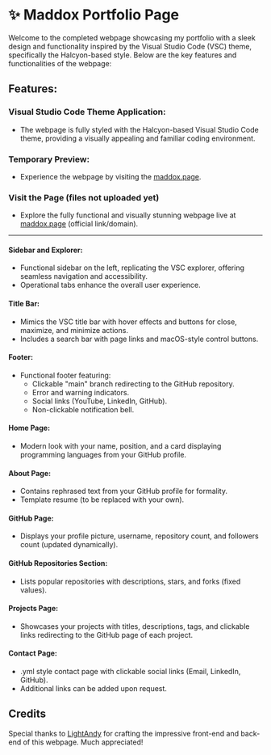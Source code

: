 # ✨ Maddox Portfolio Page

Welcome to the completed webpage showcasing my portfolio with a sleek design and functionality inspired by the Visual Studio Code (VSC) theme, specifically the Halcyon-based style. Below are the key features and functionalities of the webpage:

## Features:

### Visual Studio Code Theme Application:

- The webpage is fully styled with the Halcyon-based Visual Studio Code theme, providing a visually appealing and familiar coding environment.

### Temporary Preview:

- Experience the webpage by visiting the [maddox.page](https://maddox.page).

### Visit the Page (files not uploaded yet)

- Explore the fully functional and visually stunning webpage live at [maddox.page](https://maddox.page) (official link/domain).

---

#### Sidebar and Explorer:

- Functional sidebar on the left, replicating the VSC explorer, offering seamless navigation and accessibility.
- Operational tabs enhance the overall user experience.

#### Title Bar:

- Mimics the VSC title bar with hover effects and buttons for close, maximize, and minimize actions.
- Includes a search bar with page links and macOS-style control buttons.

#### Footer:

- Functional footer featuring:
  - Clickable "main" branch redirecting to the GitHub repository.
  - Error and warning indicators.
  - Social links (YouTube, LinkedIn, GitHub).
  - Non-clickable notification bell.

#### Home Page:

- Modern look with your name, position, and a card displaying programming languages from your GitHub profile.

#### About Page:

- Contains rephrased text from your GitHub profile for formality.
- Template resume (to be replaced with your own).

#### GitHub Page:

- Displays your profile picture, username, repository count, and followers count (updated dynamically).

#### GitHub Repositories Section:

- Lists popular repositories with descriptions, stars, and forks (fixed values).

#### Projects Page:

- Showcases your projects with titles, descriptions, tags, and clickable links redirecting to the GitHub page of each project.

#### Contact Page:

- .yml style contact page with clickable social links (Email, LinkedIn, GitHub).
- Additional links can be added upon request.

## Credits

Special thanks to [LightAndy](https://github.com/LightAndy1) for crafting the impressive front-end and back-end of this webpage. Much appreciated!
